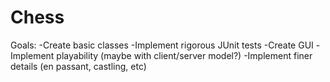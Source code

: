 # Chess

Goals: 
-Create basic classes
-Implement rigorous JUnit tests
-Create GUI
-Implement playability (maybe with client/server model?)
-Implement finer details (en passant, castling, etc)

